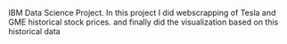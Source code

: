 IBM Data Science Project. In this project I did webscrapping of Tesla and GME historical stock prices. and finally did the visualization based on this historical data
